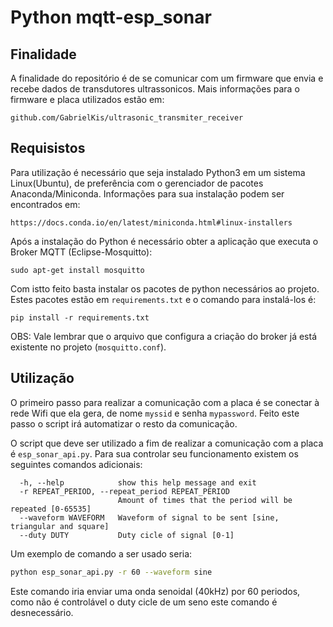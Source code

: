 # Python mqtt-esp_sonar
## Finalidade

A finalidade do repositório é de se comunicar com um firmware que envia e recebe dados de transdutores ultrassonicos. Mais informações para o firmware e placa utilizados estão em:
```
github.com/GabrielKis/ultrasonic_transmiter_receiver
```

## Requisistos

Para utilização é necessário que seja instalado Python3 em um sistema Linux(Ubuntu), de preferência com o gerenciador de pacotes Anaconda/Miniconda. Informações para sua instalação podem ser encontrados em:
```
https://docs.conda.io/en/latest/miniconda.html#linux-installers
```
Após a instalação do Python é necessário obter a aplicação que executa o Broker MQTT (Eclipse-Mosquitto):

```
sudo apt-get install mosquitto
```

Com istto feito basta instalar os pacotes de python necessários ao projeto. Estes pacotes estão em `requirements.txt` e o comando para instalá-los é:

```
pip install -r requirements.txt
```

OBS: Vale lembrar que o arquivo que configura a criação do broker já está existente no projeto (`mosquitto.conf`).
## Utilização

O primeiro passo para realizar a comunicação com a placa é se conectar à rede Wifi que ela gera, de nome `myssid` e senha `mypassword`. Feito este passo o script irá automatizar o resto da comunicação.

O script que deve ser utilizado a fim de realizar a comunicação com a placa é `esp_sonar_api.py`. Para sua controlar seu funcionamento existem os seguintes comandos adicionais:
```
  -h, --help            show this help message and exit
  -r REPEAT_PERIOD, --repeat_period REPEAT_PERIOD
                        Amount of times that the period will be repeated [0-65535]
  --waveform WAVEFORM   Waveform of signal to be sent [sine, triangular and square]
  --duty DUTY           Duty cicle of signal [0-1]
```

Um exemplo de comando a ser usado seria:

```bash
python esp_sonar_api.py -r 60 --waveform sine
```

Este comando iria enviar uma onda senoidal (40kHz) por 60 periodos, como não é controlável o duty cicle de um seno este comando é desnecessário.


